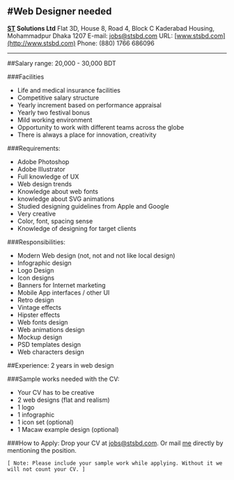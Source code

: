 
#Web Designer needed
----------

**[ST](http://www.stsbd.com) Solutions Ltd**
Flat 3D, House 8, Road 4, Block C
Kaderabad Housing, Mohammadpur
Dhaka 1207
E-mail: [jobs@stsbd.com](mailto:jobs@stsbd.com)
URL: [www.stsbd.com](http://www.stsbd.com)
Phone: (880) 1766 686096

----------

##Salary range: 20,000 - 30,000 BDT

###Facilities
- Life and medical insurance facilities
- Competitive salary structure
- Yearly increment based on performance appraisal
- Yearly two festival bonus
- Mild working environment
- Opportunity to work with different teams across the globe
- There is  always a place for innovation, creativity

###Requirements:
- Adobe Photoshop
- Adobe Illustrator
- Full knowledge of UX
- Web design trends
- Knowledge about web fonts
- knowledge about SVG animations
- Studied designing guidelines from Apple and Google
- Very creative
- Color, font, spacing sense
- Knowledge of designing for target clients

###Responsibilities:
- Modern Web design (not, not and not like local design)
- Infographic design
- Logo Design
- Icon designs
- Banners for Internet marketing
- Mobile App interfaces / other UI
- Retro design
- Vintage effects
- Hipster effects
- Web fonts design
- Web animations design
- Mockup design
- PSD templates design
- Web characters design

##Experience: 2 years in web design

###Sample works needed with the CV:
- Your CV has to be creative
- 2 web designs (flat and realism)
- 1 logo
- 1 infographic
- 1 icon set (optional)
- 1 Macaw example design (optional)

###How to Apply:
Drop your CV at [jobs@stsbd.com](mailto:jobs@stsbd.com).
Or mail [me](mailto:mazhar@stsbd.com) directly by mentioning the position.

    [ Note: Please include your sample work while applying. Without it we will not count your CV. ]